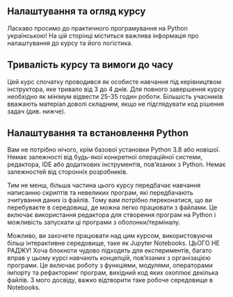 ## Налаштування та огляд курсу
Ласкаво просимо до практичного програмування на Python українською! На цій сторінці міститься важлива інформація про налаштування до курсу та його логістика.

## Тривалість курсу та вимоги до часу
Цей курс спочатку проводився як особисте навчання під керівництвом інструктора, яке тривало від 3 до 4 днів. Для повного завершення курсу необхідно як мінімум відвести 25-35 годин роботи. Більшість учасників вважають матеріал доволі складним, якщо не підглядувати код рішення задач (див. нижче).

## Налаштування та встановлення Python
Вам не потрібно нічого, крім базової установки Python 3.8 або новішої. Немає залежності від будь-якої конкретної операційної системи, редактора, IDE або додаткових інструментів, пов’язаних з Python. Немає залежностей від сторонніх розробників.

Тим не менш, більша частина цього курсу передбачає навчання написанню скриптів та невеликих програм, які передбачають зчитування даних із файлів. Тому вам потрібно переконатися, що ви перебуваєте в середовищі, де можна легко працювати з файлами. Це включає використання редактора для створення програм на Python і можливість запускати ці програми з оболонки/терміналу.

Можливо, ви захочете працювати над цим курсом, використовуючи більш інтерактивне середовище, таке як Jupyter Notebooks. ЦЬОГО НЕ РАДЖУ! Хоча блокноти чудово підходять для експериментів, багато вправ у цьому курсі навчають концепцій, пов’язаних з організацією програми. Це включає роботу з функціями, модулями, операторами імпорту та рефакторинг програм, вихідний код яких охоплює декілька файлів. З мого досвіду, важко відтворити таке робоче середовище в Notebooks.

